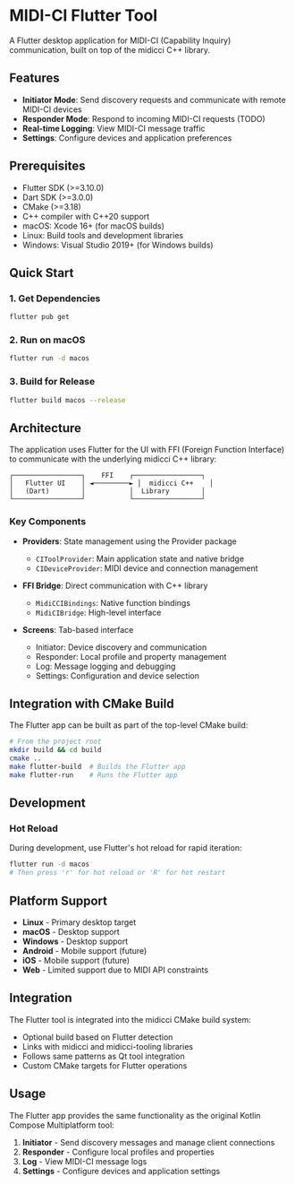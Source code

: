 # MIDI-CI Flutter Tool

A Flutter desktop application for MIDI-CI (Capability Inquiry) communication, built on top of the midicci C++ library.

## Features

- **Initiator Mode**: Send discovery requests and communicate with remote MIDI-CI devices
- **Responder Mode**: Respond to incoming MIDI-CI requests (TODO)
- **Real-time Logging**: View MIDI-CI message traffic
- **Settings**: Configure devices and application preferences

## Prerequisites

- Flutter SDK (>=3.10.0) 
- Dart SDK (>=3.0.0)
- CMake (>=3.18)
- C++ compiler with C++20 support
- macOS: Xcode 16+ (for macOS builds)
- Linux: Build tools and development libraries
- Windows: Visual Studio 2019+ (for Windows builds)

## Quick Start

### 1. Get Dependencies

```bash
flutter pub get
```

### 2. Run on macOS

```bash
flutter run -d macos
```

### 3. Build for Release

```bash
flutter build macos --release
```

## Architecture

The application uses Flutter for the UI with FFI (Foreign Function Interface) to communicate with the underlying midicci C++ library:

```
┌─────────────────┐    FFI    ┌─────────────────┐
│   Flutter UI    │ ◄─────────► │  midicci C++    │
│   (Dart)        │           │  Library        │
└─────────────────┘           └─────────────────┘
```

### Key Components

- **Providers**: State management using the Provider package
  - `CIToolProvider`: Main application state and native bridge
  - `CIDeviceProvider`: MIDI device and connection management

- **FFI Bridge**: Direct communication with C++ library
  - `MidiCCIBindings`: Native function bindings
  - `MidiCIBridge`: High-level interface

- **Screens**: Tab-based interface
  - Initiator: Device discovery and communication
  - Responder: Local profile and property management  
  - Log: Message logging and debugging
  - Settings: Configuration and device selection

## Integration with CMake Build

The Flutter app can be built as part of the top-level CMake build:

```bash
# From the project root
mkdir build && cd build
cmake ..
make flutter-build  # Builds the Flutter app
make flutter-run    # Runs the Flutter app
```

## Development

### Hot Reload

During development, use Flutter's hot reload for rapid iteration:

```bash
flutter run -d macos
# Then press 'r' for hot reload or 'R' for hot restart
```

## Platform Support

- **Linux** - Primary desktop target
- **macOS** - Desktop support
- **Windows** - Desktop support  
- **Android** - Mobile support (future)
- **iOS** - Mobile support (future)
- **Web** - Limited support due to MIDI API constraints

## Integration

The Flutter tool is integrated into the midicci CMake build system:
- Optional build based on Flutter detection
- Links with midicci and midicci-tooling libraries
- Follows same patterns as Qt tool integration
- Custom CMake targets for Flutter operations

## Usage

The Flutter app provides the same functionality as the original Kotlin Compose Multiplatform tool:
1. **Initiator** - Send discovery messages and manage client connections
2. **Responder** - Configure local profiles and properties
3. **Log** - View MIDI-CI message logs
4. **Settings** - Configure devices and application settings

